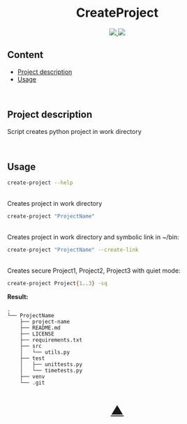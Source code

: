 
<h1 align="center">CreateProject</h1>

<p align="center">
  <a href="https://github.com/TheK4n">
    <img src="https://img.shields.io/github/followers/TheK4n?label=Follow&style=social">
  </a>
  <a href="https://github.com/TheK4n/CreateProject">
    <img src="https://img.shields.io/github/stars/TheK4n/CreateProject?style=social">
  </a>
</p>



## Content
* [Project description](#chapter-0)
* [Usage](#chapter-1)

\
<a id="chapter-0"></a>
## Project description


Script creates python project in work directory

\
<a id="chapter-1"></a>
## Usage

```bash
create-project --help
```

\
Creates project in work directory
```bash
create-project "ProjectName"
```

\
Creates project in work directory and symbolic link in ~/bin:
```bash
create-project "ProjectName" --create-link
```

\
Creates secure Project1, Project2, Project3 with quiet mode: 
```bash
create-project Project{1..3} -sq
```

**Result:**
```text
.
└── ProjectName
    ├── project-name
    ├── README.md
    ├── LICENSE
    ├── requirements.txt
    ├── src
    │   └── utils.py
    ├── test
    │   ├── unittests.py
    │   └── timetests.py
    ├── venv
    └── .git
```

<h1 align="center"><a href="#top">▲</a></h1>
